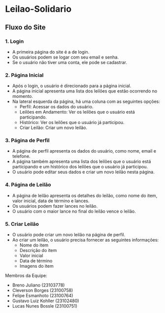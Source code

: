 # Leilao-Solidario

## Fluxo do Site
### 1. Login
* A primeira página do site é a de login.
* Os usuários podem se logar com seu email e senha.
* Se o usuário não tiver uma conta, ele pode se cadastrar.
### 2. Página Inicial
* Após o login, o usuário é direcionado para a página inicial.
* A página inicial apresenta uma lista dos leilões que estão ocorrendo no momento.
* Na lateral esquerda da página, há uma coluna com as seguintes opções:
  * Perfil: Acessar os dados do usuário.
  * Leilões em Andamento: Ver os leilões que o usuário está participando.
  * Histórico: Ver os leilões que o usuário já participou.
  * Criar Leilão: Criar um novo leilão.
### 3. Página de Perfil
* A página de perfil apresenta os dados do usuário, como nome, email e telefone.
* A página também apresenta uma lista dos leilões que o usuário está participando e um histórico dos leilões que o usuário já participou.
* O usuário pode editar seus dados e criar um novo leilão nesta página.
### 4. Página de Leilão
* A página de leilão apresenta os detalhes do leilão, como nome do item, valor inicial, data de término e lances.
* Os usuários podem fazer lances no leilão.
* O usuário com o maior lance no final do leilão vence o leilão.
### 5. Criar Leilão
* O usuário pode criar um novo leilão na página de perfil.
* Ao criar um leilão, o usuário precisa fornecer as seguintes informações:
  * Nome do item
  * Descrição do item
  * Valor inicial
  * Data de término
  * Imagens do item


Membros da Equipe:
 * Breno Juliano (23103778)
 * Cleverson Borges (23100758)
 * Felipe Esmanhoto (23100764)
 * Gustavo Luiz Kohller (23102480)
 * Lucas Nunes Bossle (23100751)
